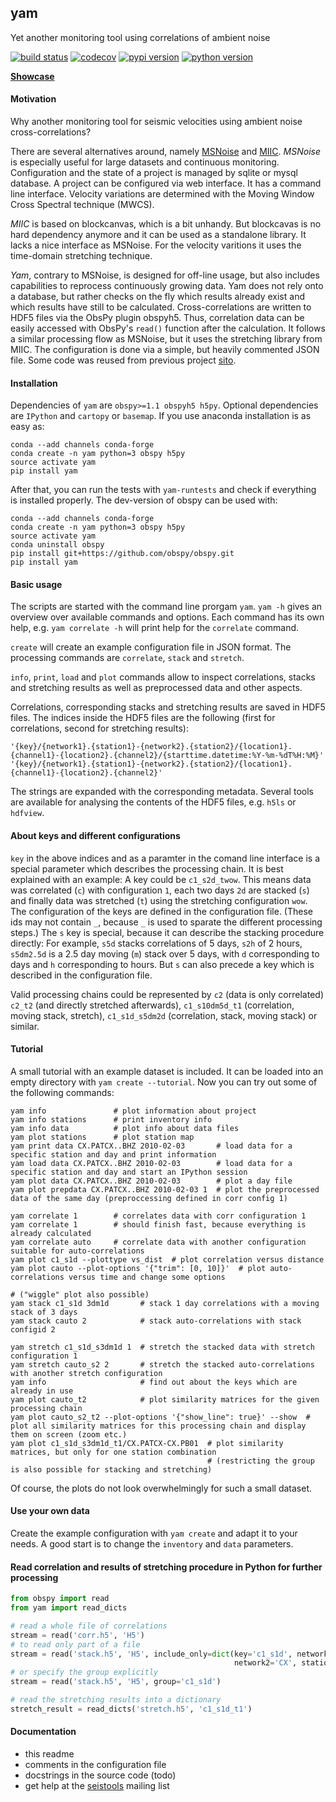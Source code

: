 ## yam
Yet another monitoring tool using correlations of ambient noise

[![build status](https://travis-ci.org/trichter/yam.svg?branch=master)](https://travis-ci.org/trichter/yam)
[![codecov](https://codecov.io/gh/trichter/yam/branch/master/graph/badge.svg)](https://codecov.io/gh/trichter/yam)
[![pypi version](https://img.shields.io/pypi/v/yam.svg)](https://pypi.python.org/pypi/yam)
[![python version](https://img.shields.io/pypi/pyversions/yam.svg)](https://python.org)

[**Showcase**](http://nbviewer.jupyter.org/github/trichter/notebooks/blob/master/notebooks/velocity_variations_patcx/velocity_variations_patcx.ipynb)


#### Motivation

Why another monitoring tool for seismic velocities using ambient noise cross-correlations?

There are several alternatives around, namely [MSNoise](https://github.com/ROBelgium/MSNoise) and [MIIC](https://github.com/miic-sw/miic). *MSNoise* is especially useful for large datasets and continuous monitoring. Configuration and the state of a project is managed by sqlite or mysql database. A project can be configured via web interface. It has a command line interface. Velocity variations are determined with the Moving Window Cross Spectral technique (MWCS).

*MIIC* is based on blockcanvas, which is a bit unhandy. But blockcavas is no hard dependency anymore and it can be used as a standalone library. It lacks a nice interface as MSNoise. For the velocity varitions it uses the time-domain stretching technique.

*Yam*, contrary to MSNoise, is designed for off-line usage, but also includes capabilities to reprocess continuously growing data. Yam does not rely onto a database, but rather checks on the fly which results already exist and which results have still to be calculated. Cross-correlations are written to HDF5 files via the ObsPy plugin obspyh5. Thus, correlation data can be easily accessed with ObsPy's `read()` function after the calculation. It follows a similar processing flow as MSNoise, but it uses the stretching library from MIIC. The configuration is done via a simple, but heavily commented JSON file. Some code was reused from previous project [sito](https://github.com/trichter/sito).


#### Installation

Dependencies of `yam` are `obspy>=1.1 obspyh5 h5py`.
Optional dependencies are `IPython` and `cartopy` or `basemap`.
If you use anaconda installation is as easy as:

```
conda --add channels conda-forge
conda create -n yam python=3 obspy h5py
source activate yam
pip install yam
```

After that, you can run the tests with `yam-runtests` and check if everything is installed properly.
The dev-version of obspy can be used with:

```
conda --add channels conda-forge
conda create -n yam python=3 obspy h5py
source activate yam
conda uninstall obspy
pip install git+https://github.com/obspy/obspy.git
pip install yam
```

#### Basic usage

The scripts are started with the command line prorgam `yam`. `yam -h` gives an overview over available commands and options. Each command has its own help, e.g. `yam correlate -h` will print help for the `correlate` command.

`create` will create an example configuration file in JSON format.
The processing commands are `correlate`, `stack` and `stretch`.

`info`, `print`, `load` and `plot` commands allow to inspect correlations, stacks and stretching results as well as preprocessed data and other aspects.

Correlations, corresponding stacks and stretching results are saved in HDF5 files.
The indices inside the HDF5 files are the following (first for correlations, second for stretching results):
```
'{key}/{network1}.{station1}-{network2}.{station2}/{location1}.{channel1}-{location2}.{channel2}/{starttime.datetime:%Y-%m-%dT%H:%M}'
'{key}/{network1}.{station1}-{network2}.{station2}/{location1}.{channel1}-{location2}.{channel2}'
```

The strings are expanded with the corresponding metadata. Several tools are available for analysing the contents of the HDF5 files, e.g. `h5ls` or `hdfview`.

#### About keys and different configurations

`key` in the above indices and as a paramter in the comand line interface is a special parameter which describes the processing chain.
It is best explained with an example: A key could be `c1_s2d_twow`. This means data was correlated (`c`) with configuration `1`, each two days `2d` are stacked (`s`) and finally data was stretched (`t`) using the stretching configuration `wow`. The configuration of the keys are defined in the configuration file. (These ids may not contain `_`, because `_` is used to sparate the different processing steps.)
The `s` key is special, because it can describe the stacking procedure directly: For example, `s5d` stacks correlations of 5 days, `s2h` of 2 hours, `s5dm2.5d` is a 2.5 day moving (`m`) stack over 5 days, with `d` corresponding to days and `h` corresponding to hours. But `s` can also precede a key which is described in the configuration file.

Valid processing chains could be represented by `c2` (data is only correlated) `c2_t2` (and directly stretched afterwards), `c1_s10dm5d_t1` (correlation, moving stack, stretch), `c1_s1d_s5dm2d` (correlation, stack, moving stack) or similar.


#### Tutorial

A small tutorial with an example dataset is included. It can be loaded into an empty directory with `yam create --tutorial`. Now you can try out some of the following commands:

```
yam info               # plot information about project
yam info stations      # print inventory info
yam info data          # plot info about data files
yam plot stations      # plot station map
yam print data CX.PATCX..BHZ 2010-02-03       # load data for a specific station and day and print information
yam load data CX.PATCX..BHZ 2010-02-03        # load data for a specific station and day and start an IPython session
yam plot data CX.PATCX..BHZ 2010-02-03        # plot a day file
yam plot prepdata CX.PATCX..BHZ 2010-02-03 1  # plot the preprocessed data of the same day (preproccessing defined in corr config 1)

yam correlate 1        # correlates data with corr configuration 1
yam correlate 1        # should finish fast, because everything is already calculated
yam correlate auto     # correlate data with another configuration suitable for auto-correlations
yam plot c1_s1d --plottype vs_dist  # plot correlation versus distance
yam plot cauto --plot-options '{"trim": [0, 10]}'  # plot auto-correlations versus time and change some options
                                                                       # ("wiggle" plot also possible)
yam stack c1_s1d 3dm1d       # stack 1 day correlations with a moving stack of 3 days
yam stack cauto 2            # stack auto-correlations with stack configid 2

yam stretch c1_s1d_s3dm1d 1  # stretch the stacked data with stretch configuration 1
yam stretch cauto_s2 2       # stretch the stacked auto-correlations with another stretch configuration
yam info                     # find out about the keys which are already in use
yam plot cauto_t2            # plot similarity matrices for the given processing chain
yam plot cauto_s2_t2 --plot-options '{"show_line": true}' --show  # plot all similarity matrices for this processing chain and display them on screen (zoom etc.)
yam plot c1_s1d_s3dm1d_t1/CX.PATCX-CX.PB01  # plot similarity matrices, but only for one station combination
                                            # (restricting the group is also possible for stacking and stretching)
```

Of course, the plots do not look overwhelmingly for such a small dataset.


#### Use your own data

Create the example configuration with `yam create` and adapt it to your needs. A good start is to change the `inventory` and `data` parameters.


#### Read correlation and results of stretching procedure in Python for further processing

```py
from obspy import read
from yam import read_dicts

# read a whole file of correlations
stream = read('corr.h5', 'H5')
# to read only part of a file
stream = read('stack.h5', 'H5', include_only=dict(key='c1_s1d', network1='CX', station1='PATCX',
                                                  network2='CX', station2='PB01'))
# or specify the group explicitly
stream = read('stack.h5', 'H5', group='c1_s1d')

# read the stretching results into a dictionary
stretch_result = read_dicts('stretch.h5', 'c1_s1d_t1')
```


#### Documentation

* this readme
* comments in the configuration file
* docstrings in the source code (todo)
* get help at the [seistools](https://lserv.uni-jena.de/mailman/listinfo/seistools) mailing list